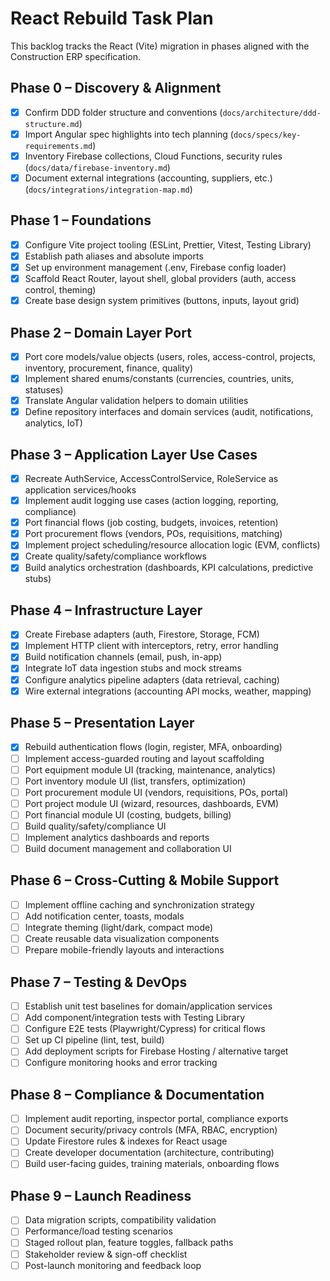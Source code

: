 # React Rebuild Task Plan

This backlog tracks the React (Vite) migration in phases aligned with the Construction ERP specification.

## Phase 0 – Discovery & Alignment
- [x] Confirm DDD folder structure and conventions (`docs/architecture/ddd-structure.md`)
- [x] Import Angular spec highlights into tech planning (`docs/specs/key-requirements.md`)
- [x] Inventory Firebase collections, Cloud Functions, security rules (`docs/data/firebase-inventory.md`)
- [x] Document external integrations (accounting, suppliers, etc.) (`docs/integrations/integration-map.md`)

## Phase 1 – Foundations
- [x] Configure Vite project tooling (ESLint, Prettier, Vitest, Testing Library)
- [x] Establish path aliases and absolute imports
- [x] Set up environment management (.env, Firebase config loader)
- [x] Scaffold React Router, layout shell, global providers (auth, access control, theming)
- [x] Create base design system primitives (buttons, inputs, layout grid)

## Phase 2 – Domain Layer Port
- [x] Port core models/value objects (users, roles, access-control, projects, inventory, procurement, finance, quality)
- [x] Implement shared enums/constants (currencies, countries, units, statuses)
- [x] Translate Angular validation helpers to domain utilities
- [x] Define repository interfaces and domain services (audit, notifications, analytics, IoT)

## Phase 3 – Application Layer Use Cases
- [x] Recreate AuthService, AccessControlService, RoleService as application services/hooks
- [x] Implement audit logging use cases (action logging, reporting, compliance)
- [x] Port financial flows (job costing, budgets, invoices, retention)
- [x] Port procurement flows (vendors, POs, requisitions, matching)
- [x] Implement project scheduling/resource allocation logic (EVM, conflicts)
- [x] Create quality/safety/compliance workflows
- [x] Build analytics orchestration (dashboards, KPI calculations, predictive stubs)

## Phase 4 – Infrastructure Layer
- [x] Create Firebase adapters (auth, Firestore, Storage, FCM)
- [x] Implement HTTP client with interceptors, retry, error handling
- [x] Build notification channels (email, push, in-app)
- [x] Integrate IoT data ingestion stubs and mock streams
- [x] Configure analytics pipeline adapters (data retrieval, caching)
- [x] Wire external integrations (accounting API mocks, weather, mapping)

## Phase 5 – Presentation Layer
- [x] Rebuild authentication flows (login, register, MFA, onboarding)
- [ ] Implement access-guarded routing and layout scaffolding
- [ ] Port equipment module UI (tracking, maintenance, analytics)
- [ ] Port inventory module UI (list, transfers, optimization)
- [ ] Port procurement module UI (vendors, requisitions, POs, portal)
- [ ] Port project module UI (wizard, resources, dashboards, EVM)
- [ ] Port financial module UI (costing, budgets, billing)
- [ ] Build quality/safety/compliance UI
- [ ] Implement analytics dashboards and reports
- [ ] Build document management and collaboration UI

## Phase 6 – Cross-Cutting & Mobile Support
- [ ] Implement offline caching and synchronization strategy
- [ ] Add notification center, toasts, modals
- [ ] Integrate theming (light/dark, compact mode)
- [ ] Create reusable data visualization components
- [ ] Prepare mobile-friendly layouts and interactions

## Phase 7 – Testing & DevOps
- [ ] Establish unit test baselines for domain/application services
- [ ] Add component/integration tests with Testing Library
- [ ] Configure E2E tests (Playwright/Cypress) for critical flows
- [ ] Set up CI pipeline (lint, test, build)
- [ ] Add deployment scripts for Firebase Hosting / alternative target
- [ ] Configure monitoring hooks and error tracking

## Phase 8 – Compliance & Documentation
- [ ] Implement audit reporting, inspector portal, compliance exports
- [ ] Document security/privacy controls (MFA, RBAC, encryption)
- [ ] Update Firestore rules & indexes for React usage
- [ ] Create developer documentation (architecture, contributing)
- [ ] Build user-facing guides, training materials, onboarding flows

## Phase 9 – Launch Readiness
- [ ] Data migration scripts, compatibility validation
- [ ] Performance/load testing scenarios
- [ ] Staged rollout plan, feature toggles, fallback paths
- [ ] Stakeholder review & sign-off checklist
- [ ] Post-launch monitoring and feedback loop
